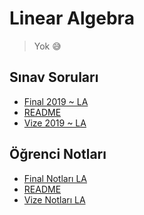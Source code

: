 # Linear Algebra 

> Yok 😅
<!--Index-->

## Sınav Soruları

- [Final 2019 ~ LA](./S%C4%B1nav%20Sorular%C4%B1/Final%202019%20~%20LA.pdf)
- [README](./S%C4%B1nav%20Sorular%C4%B1/README.md)
- [Vize 2019 ~ LA](./S%C4%B1nav%20Sorular%C4%B1/Vize%202019%20~%20LA.pdf)

## Öğrenci Notları

- [Final Notları LA](./%C3%96%C4%9Frenci%20Notlar%C4%B1/Final%20Notlar%C4%B1%20LA.pdf)
- [README](./%C3%96%C4%9Frenci%20Notlar%C4%B1/README.md)
- [Vize Notları LA](./%C3%96%C4%9Frenci%20Notlar%C4%B1/Vize%20Notlar%C4%B1%20LA.pdf)



<!--Index-->
